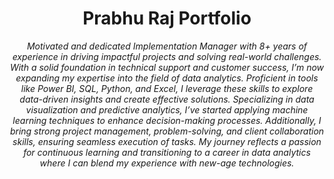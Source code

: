 <div align="center">
  
# **Prabhu Raj Portfolio**

</div>

<div align="center">

*Motivated and dedicated Implementation Manager with 8+ years of experience in driving impactful projects and solving real-world challenges. With a solid foundation in technical support and customer success, I’m now expanding my expertise into the field of data analytics. Proficient in tools like Power BI, SQL, Python, and Excel, I leverage these skills to explore data-driven insights and create effective solutions.
Specializing in data visualization and predictive analytics, I’ve started applying machine learning techniques to enhance decision-making processes. Additionally, I bring strong project management, problem-solving, and client collaboration skills, ensuring seamless execution of tasks. My journey reflects a passion for continuous learning and transitioning to a career in data analytics where I can blend my experience with new-age technologies.*

</div>

